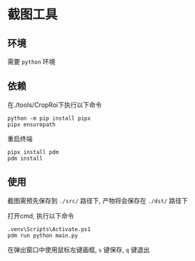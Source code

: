# 截图工具

## 环境

需要 `python` 环境

## 依赖

在./tools/CropRoi下执行以下命令

```shell
python -m pip install pipx
pipx ensurepath
```
重启终端

```shell
pipx install pdm
pdm install
```

## 使用
截图需预先保存到 `./src/` 路径下, 产物将会保存在 `./dst/` 路径下

打开cmd, 执行以下命令
```shell
.venv\Scripts\Activate.ps1
pdm run python main.py
```

在弹出窗口中使用鼠标左键画框, `s` 键保存, `q` 键退出
